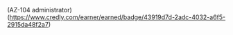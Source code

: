 (AZ-104 administrator)(https://www.credly.com/earner/earned/badge/43919d7d-2adc-4032-a6f5-2915da48f2a7)
